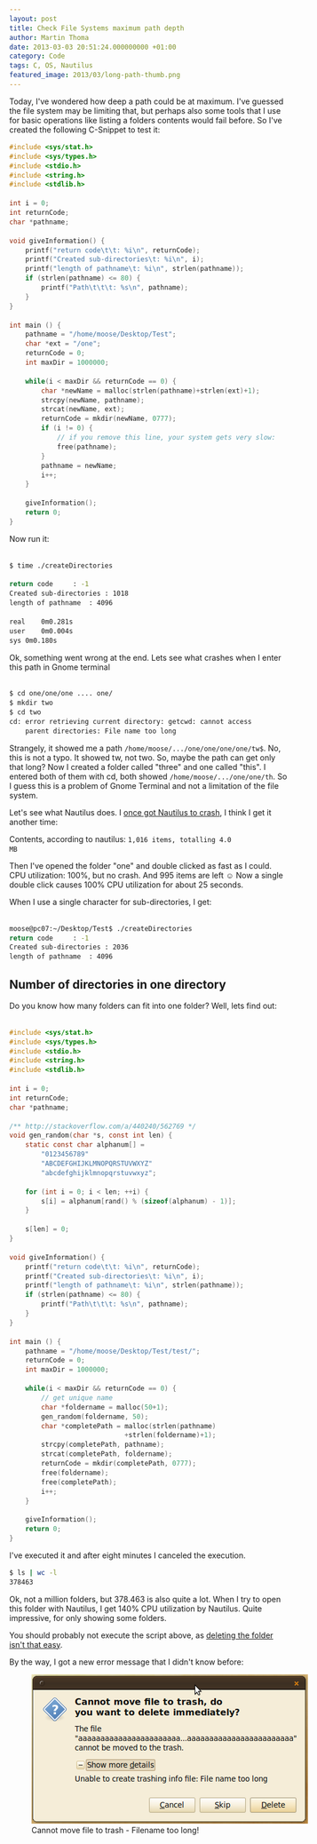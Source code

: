 ```yaml
---
layout: post
title: Check File Systems maximum path depth
author: Martin Thoma
date: 2013-03-03 20:51:24.000000000 +01:00
category: Code
tags: C, OS, Nautilus
featured_image: 2013/03/long-path-thumb.png
---
```

Today, I've wondered how deep a path could be at maximum. I've guessed the file system may be limiting that, but perhaps also some tools that I use for basic operations like listing a folders contents would fail before. So I've created the following C-Snippet to test it:

```c
#include <sys/stat.h>
#include <sys/types.h>
#include <stdio.h>
#include <string.h>
#include <stdlib.h>

int i = 0;
int returnCode;
char *pathname;

void giveInformation() {
    printf("return code\t\t: %i\n", returnCode);
    printf("Created sub-directories\t: %i\n", i);
    printf("length of pathname\t: %i\n", strlen(pathname));
    if (strlen(pathname) <= 80) {
        printf("Path\t\t\t: %s\n", pathname);
    }
}

int main () {
    pathname = "/home/moose/Desktop/Test";
    char *ext = "/one";
    returnCode = 0;
    int maxDir = 1000000;

    while(i < maxDir && returnCode == 0) {
        char *newName = malloc(strlen(pathname)+strlen(ext)+1);
        strcpy(newName, pathname);
        strcat(newName, ext);
        returnCode = mkdir(newName, 0777);
        if (i != 0) {
            // if you remove this line, your system gets very slow:
            free(pathname);
        }
        pathname = newName;
        i++;
    }

    giveInformation();
    return 0;
}
```

Now run it:
```bash

$ time ./createDirectories 

return code		: -1
Created sub-directories	: 1018
length of pathname	: 4096

real	0m0.281s
user	0m0.004s
sys	0m0.180s

```

Ok, something went wrong at the end. Lets see what crashes when I enter this path in Gnome terminal

```bash

$ cd one/one/one .... one/
$ mkdir two
$ cd two
cd: error retrieving current directory: getcwd: cannot access 
    parent directories: File name too long

```

Strangely, it showed me a path <code>/home/moose/.../one/one/one/one/tw$</code>. No, this is not a typo. It showed tw, not two. So, maybe the path can get only that long?
Now I created a folder called "three" and one called "this". I entered both of them with cd, both showed <code>/home/moose/.../one/one/th</code>. So I guess this is a problem of Gnome Terminal and not a limitation of the file system.

Let's see what Nautilus does. I <a href="../cyclic-references-kill-nautilus/" title="Cyclic references kill Nautilus">once got Nautilus to crash</a>, I think I get it another time:

Contents, according to nautilus: <code>1,016 items, totalling 4.0 MB</code>

Then I've opened the folder "one" and double clicked as fast as I could. CPU utilization: 100%, but no crash. And 995 items are left ☺ Now a single double click causes 100% CPU utilization for about 25 seconds.

When I use a single character for sub-directories, I get:
```bash

moose@pc07:~/Desktop/Test$ ./createDirectories 
return code		: -1
Created sub-directories	: 2036
length of pathname	: 4096

```

<h2>Number of directories in one directory</h2>
Do you know how many folders can fit into one folder? Well, lets find out:

```c

#include <sys/stat.h>
#include <sys/types.h>
#include <stdio.h>
#include <string.h>
#include <stdlib.h>

int i = 0;
int returnCode;
char *pathname;

/** http://stackoverflow.com/a/440240/562769 */
void gen_random(char *s, const int len) {
    static const char alphanum[] =
        "0123456789"
        "ABCDEFGHIJKLMNOPQRSTUVWXYZ"
        "abcdefghijklmnopqrstuvwxyz";

    for (int i = 0; i < len; ++i) {
        s[i] = alphanum[rand() % (sizeof(alphanum) - 1)];
    }

    s[len] = 0;
}

void giveInformation() {
    printf("return code\t\t: %i\n", returnCode);
    printf("Created sub-directories\t: %i\n", i);
    printf("length of pathname\t: %i\n", strlen(pathname));
    if (strlen(pathname) <= 80) {
        printf("Path\t\t\t: %s\n", pathname);
    }
}

int main () {
    pathname = "/home/moose/Desktop/Test/test/";
    returnCode = 0;
    int maxDir = 1000000;

    while(i < maxDir && returnCode == 0) {
        // get unique name
        char *foldername = malloc(50+1);
        gen_random(foldername, 50);
        char *completePath = malloc(strlen(pathname)
                             +strlen(foldername)+1);
        strcpy(completePath, pathname);
        strcat(completePath, foldername);
        returnCode = mkdir(completePath, 0777);
        free(foldername);
        free(completePath);
        i++;
    }

    giveInformation();
    return 0;
}

```

I've executed it and after eight minutes I canceled the execution.

```bash
$ ls | wc -l
378463
```

Ok, not a million folders, but 378.463 is also quite a lot. When I try to open this folder with Nautilus, I get 140% CPU utilization by Nautilus. Quite impressive, for only showing some folders.

You should probably not execute the script above, as <a href="http://unix.stackexchange.com/q/66806/4784">deleting the folder isn't that easy</a>.

By the way, I got a new error message that I didn't know before:

<figure class="aligncenter">
            <a href="../images/2013/03/cannot-move-to-trash-filename.png"><img src="../images/2013/03/cannot-move-to-trash-filename.png" alt="Cannot move file to trash - Filename too long!" style="max-width:498px;max-height:269px" class="size-full wp-image-58951"/></a>
            <figcaption class="text-center">Cannot move file to trash - Filename too long!</figcaption>
        </figure>
